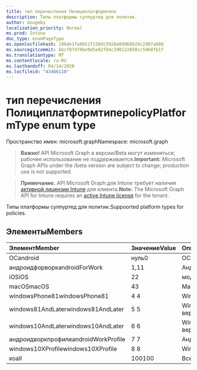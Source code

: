```yaml
---
title: тип перечисления Полициплатформтипе
description: Типы платформы суппуртед для политик.
author: dougeby
localization_priority: Normal
ms.prod: Intune
doc_type: enumPageType
ms.openlocfilehash: 19bde1fa0b51f120dc5928e0d968b24c2d07a880
ms.sourcegitcommit: bbcf074f0be9d5e02f84c290122850cc5968fb1f
ms.translationtype: MT
ms.contentlocale: ru-RU
ms.lasthandoff: 04/14/2020
ms.locfileid: "43466110"
---
```

# <a name="policyplatformtype-enum-type"></a><span data-ttu-id="93fec-103">тип перечисления Полициплатформтипе</span><span class="sxs-lookup"><span data-stu-id="93fec-103">policyPlatformType enum type</span></span>

<span data-ttu-id="93fec-104">Пространство имен: microsoft.graph</span><span class="sxs-lookup"><span data-stu-id="93fec-104">Namespace: microsoft.graph</span></span>

> <span data-ttu-id="93fec-105">**Важно!** API Microsoft Graph в версии/Beta могут изменяться; рабочее использование не поддерживается.</span><span class="sxs-lookup"><span data-stu-id="93fec-105">**Important:** Microsoft Graph APIs under the /beta version are subject to change; production use is not supported.</span></span>

> <span data-ttu-id="93fec-106">**Примечание.** API Microsoft Graph для Intune требует наличия [активной лицензии Intune](https://go.microsoft.com/fwlink/?linkid=839381) для клиента.</span><span class="sxs-lookup"><span data-stu-id="93fec-106">**Note:** The Microsoft Graph API for Intune requires an [active Intune license](https://go.microsoft.com/fwlink/?linkid=839381) for the tenant.</span></span>

<span data-ttu-id="93fec-107">Типы платформы суппуртед для политик.</span><span class="sxs-lookup"><span data-stu-id="93fec-107">Suppoorted platform types for policies.</span></span>

## <a name="members"></a><span data-ttu-id="93fec-108">Элементы</span><span class="sxs-lookup"><span data-stu-id="93fec-108">Members</span></span>
|<span data-ttu-id="93fec-109">Элемент</span><span class="sxs-lookup"><span data-stu-id="93fec-109">Member</span></span>|<span data-ttu-id="93fec-110">Значение</span><span class="sxs-lookup"><span data-stu-id="93fec-110">Value</span></span>|<span data-ttu-id="93fec-111">Описание</span><span class="sxs-lookup"><span data-stu-id="93fec-111">Description</span></span>|
|:---|:---|:---|
|<span data-ttu-id="93fec-112">ОС</span><span class="sxs-lookup"><span data-stu-id="93fec-112">android</span></span>|<span data-ttu-id="93fec-113">нуль</span><span class="sxs-lookup"><span data-stu-id="93fec-113">0</span></span>|<span data-ttu-id="93fec-114">ОС.</span><span class="sxs-lookup"><span data-stu-id="93fec-114">Android.</span></span>|
|<span data-ttu-id="93fec-115">андроидфорворк</span><span class="sxs-lookup"><span data-stu-id="93fec-115">androidForWork</span></span>|<span data-ttu-id="93fec-116">1,1</span><span class="sxs-lookup"><span data-stu-id="93fec-116">1</span></span>|<span data-ttu-id="93fec-117">Андроидфорворк.</span><span class="sxs-lookup"><span data-stu-id="93fec-117">AndroidForWork.</span></span>|
|<span data-ttu-id="93fec-118">iOS</span><span class="sxs-lookup"><span data-stu-id="93fec-118">iOS</span></span>|<span data-ttu-id="93fec-119">2</span><span class="sxs-lookup"><span data-stu-id="93fec-119">2</span></span>|<span data-ttu-id="93fec-120">модуле.</span><span class="sxs-lookup"><span data-stu-id="93fec-120">iOS.</span></span>|
|<span data-ttu-id="93fec-121">macOS</span><span class="sxs-lookup"><span data-stu-id="93fec-121">macOS</span></span>|<span data-ttu-id="93fec-122">4</span><span class="sxs-lookup"><span data-stu-id="93fec-122">3</span></span>|<span data-ttu-id="93fec-123">MacOS.</span><span class="sxs-lookup"><span data-stu-id="93fec-123">MacOS.</span></span>|
|<span data-ttu-id="93fec-124">windowsPhone81</span><span class="sxs-lookup"><span data-stu-id="93fec-124">windowsPhone81</span></span>|<span data-ttu-id="93fec-125">4 </span><span class="sxs-lookup"><span data-stu-id="93fec-125">4</span></span>|<span data-ttu-id="93fec-126">WindowsPhone 8,1.</span><span class="sxs-lookup"><span data-stu-id="93fec-126">WindowsPhone 8.1.</span></span>|
|<span data-ttu-id="93fec-127">windows81AndLater</span><span class="sxs-lookup"><span data-stu-id="93fec-127">windows81AndLater</span></span>|<span data-ttu-id="93fec-128">5 </span><span class="sxs-lookup"><span data-stu-id="93fec-128">5</span></span>|<span data-ttu-id="93fec-129">Windows 8,1 и более поздние версии</span><span class="sxs-lookup"><span data-stu-id="93fec-129">Windows 8.1 and later</span></span>|
|<span data-ttu-id="93fec-130">windows10AndLater</span><span class="sxs-lookup"><span data-stu-id="93fec-130">windows10AndLater</span></span>|<span data-ttu-id="93fec-131">6 </span><span class="sxs-lookup"><span data-stu-id="93fec-131">6</span></span>|<span data-ttu-id="93fec-132">Windows 10 и более поздних версий.</span><span class="sxs-lookup"><span data-stu-id="93fec-132">Windows 10 and later.</span></span>|
|<span data-ttu-id="93fec-133">андроидворкпрофиле</span><span class="sxs-lookup"><span data-stu-id="93fec-133">androidWorkProfile</span></span>|<span data-ttu-id="93fec-134">7 </span><span class="sxs-lookup"><span data-stu-id="93fec-134">7</span></span>|<span data-ttu-id="93fec-135">Андроидворкпрофиле.</span><span class="sxs-lookup"><span data-stu-id="93fec-135">AndroidWorkProfile.</span></span>|
|<span data-ttu-id="93fec-136">windows10XProfile</span><span class="sxs-lookup"><span data-stu-id="93fec-136">windows10XProfile</span></span>|<span data-ttu-id="93fec-137">8 </span><span class="sxs-lookup"><span data-stu-id="93fec-137">8</span></span>|<span data-ttu-id="93fec-138">Windows10XProfile.</span><span class="sxs-lookup"><span data-stu-id="93fec-138">Windows10XProfile.</span></span>|
|<span data-ttu-id="93fec-139">ко</span><span class="sxs-lookup"><span data-stu-id="93fec-139">all</span></span>|<span data-ttu-id="93fec-140">100</span><span class="sxs-lookup"><span data-stu-id="93fec-140">100</span></span>|<span data-ttu-id="93fec-141">Все платформы.</span><span class="sxs-lookup"><span data-stu-id="93fec-141">All platforms.</span></span>|



